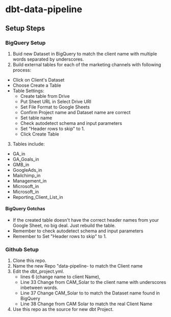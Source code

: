 # dbt-data-pipeline

## Setup Steps

### BigQuery Setup
1. Buid new Dataset in BigQuery to match the client name with multiple words separated by underscores.
2. Build external tables for each of the marketing channels with following process:
  * Click on Client's Dataset
  * Choose Create a Table
  * Table Settings:
    * Create table from Drive
    * Put Sheet URL in Select Drive URI
    * Set File Format to Google Sheets
    * Confirm Project name and Dataset name are correct
    * Set table name
    * Check autodetect schema and input parameters
    * Set "Header rows to skip" to 1.
    * Click Create Table
3. Tables include:
  * GA_in
  * GA_Goals_in
  * GMB_in
  * GoogleAds_in
  * Mailchimp_in
  * Management_in
  * Microsoft_in
  * Microsoft_in
  * Reporting_Client_List_in

#### BigQuery Gotchas
* If the created table doesn't have the correct header names from your Google Sheet, no big deal.  Just rebuild the table.
* Remember to check autodetect schema and input parameters
* Remember to Set "Header rows to skip" to 1.

### Github Setup
1. Clone this repo.
2. Name the new Repo "data-pipeline-<clientname> to match the Client name 
3. Edit the dbt_project.yml.
   * lines 6 (change name to client Name), 
   * Line 33 Change from CAM_Solar to the client name with underscores inbetween words.
   * Line 37 Change CAM_Solar to to match the Dataset name found in BigQuery
   * Line 38 Change from CAM Solar to match the real Client Name
4. Use this repo as the source for new dbt Project.


 
